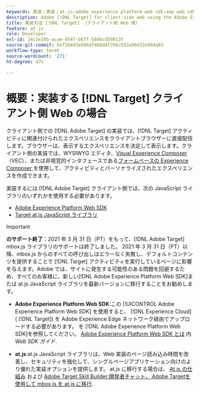 ```yaml
---
keywords: 実装；実装；at.js;adobe experience platform web sdk;aep web sdk
description: Adobe [!DNL Target] for client-side web using the Adobe Experience Platform Web SDK  (AEP Web SDK) or the [!DNL Target] at.js JavaScript ライブラリ。
title: 実装方法 [!DNL Target] （クライアント側 Web 用）
feature: at.js
role: Developer
exl-id: 34c1e39b-acae-4547-b67f-584bcd59913f
source-git-commit: bef2b493e8964f468d4f766c932a96d32e994a03
workflow-type: tm+mt
source-wordcount: '271'
ht-degree: 47%

---
```


# 概要：実装する [!DNL Target] クライアント側 Web の場合

クライアント側での [!DNL Adobe Target] の実装では、[!DNL Target] アクティビティに関連付けられたエクスペリエンスをクライアントブラウザーに直接配信します。ブラウザーは、表示するエクスペリエンスを決定して表示します。クライアント側の実装では、WYSIWYG エディタ、[Visual Experience Composer](/help/c-experiences/c-visual-experience-composer/visual-experience-composer.md) （VEC）、または非視覚的インタフェースである[フォームベースの Experience Composer ](/help/c-experiences/form-experience-composer.md)を使用して、アクティビティとパーソナライズされたエクスペリエンスを作成できます。

実装するには [!DNL Adobe Target] クライアント側では、次の JavaScript ライブラリのいずれかを使用する必要があります。

* [Adobe Experience Platform Web SDK](/help/c-implementing-target/c-implementing-target-for-client-side-web/aep-web-sdk.md)
* [Target at.js JavaScript ライブラリ](/help/c-implementing-target/c-implementing-target-for-client-side-web/c-how-atjs-works/how-atjs-works.md)

>[!IMPORTANT]
>
>**のサポート終了**：2021 年 3 月 31 日（PT）をもって、[!DNL Adobe Target] mbox.js ライブラリのサポートは終了しました。 2021 年 3 月 31 日（PT）以降、mbox.js からのすべての呼び出しはエラーなく失敗し、デフォルトコンテンツを提供することで [!DNL Target] アクティビティを実行しているページに影響を与えます。Adobe では、サイトに発生する可能性のある問題を回避するため、すべてのお客様に、新しい[!DNL Adobe Experience Platform Web SDK]または at.js JavaScript ライブラリを最新バージョンに移行することをお勧めします。
>
>* **Adobe Experience Platform Web SDK**:この [!UICONTROL Adobe Experience Platform Web SDK] を使用すると、 [!DNL Experience Cloud] ( [!DNL Target]) を Adobe Experience Edge ネットワーク経由でアップロードする必要があります。 を [!DNL Adobe Experience Platform Web SDK]を参照してください。 [Adobe Experience Platform Web SDK とは](/help/c-implementing-target/c-implementing-target-for-client-side-web/aep-web-sdk.md) 内 *Web SDK ガイド*.
>
>* **at.js**:at.js JavaScript ライブラリは、Web 実装のページ読み込み時間を改善し、セキュリティを強化して、シングルページアプリケーション向けのより優れた実装オプションを提供します。 at.js に移行する場合は、 [At.js の仕組み](/help/c-implementing-target/c-implementing-target-for-client-side-web/c-how-atjs-works/how-atjs-works.md) および [Adobe Target Skill Builder:開発者チャット， Adobe Targetを使用して mbox.js を at.js に移行](https://seminars.adobeconnect.com/ptdo6mfo6qn6/?proto=true).


